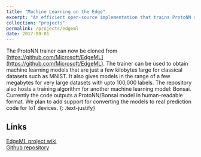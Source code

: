 ```yaml
---
title: "Machine Learning on the Edge"
excerpt: "An efficient open-source implementation that trains ProtoNN and outputs small machine learning models capable of being deployed on resource-constrained devices."
collection: "projects"
permalink: /projects/edgeml
date: 2017-09-01
---
```


The ProtoNN trainer can now be cloned from [https://github.com/Microsoft/EdgeML](https://github.com/Microsoft/EdgeML). The trainer can be used to obtain machine learning models that are just a few kilobytes large for classical datasets such as MNIST. It also gives models in the range of a few megabytes for very large datasets with upto 100,000 labels. The repository also hosts a training algorithm for another machine learning model: Bonsai. Currently the code outputs a ProtoNN/Bonsai model in human-readable format. We plan to add support for converting the models to real prediction code for IoT devices. 
{: .text-justify}

Links
---
[EdgeML project wiki](https://github.com/Microsoft/EdgeML/wiki/)<br>
[Github repository](https://github.com/Microsoft/EdgeML/)
